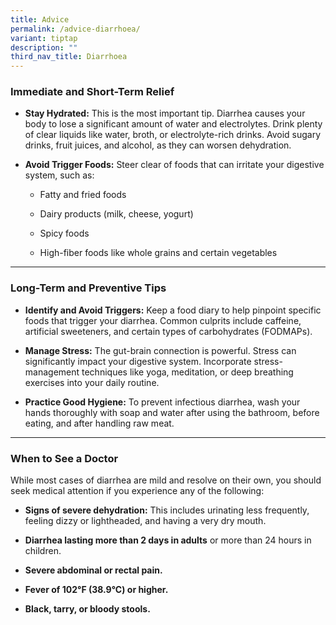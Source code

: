 ```yaml
---
title: Advice
permalink: /advice-diarrhoea/
variant: tiptap
description: ""
third_nav_title: Diarrhoea
---
```

<h3>Immediate and Short-Term Relief</h3>
<p></p>
<ul>
<li>
<p><strong>Stay Hydrated:</strong> This is the most important tip. Diarrhea
causes your body to lose a significant amount of water and electrolytes.
Drink plenty of clear liquids like water, broth, or electrolyte-rich drinks.
Avoid sugary drinks, fruit juices, and alcohol, as they can worsen dehydration.</p>
</li>
<li>
<p><strong>Avoid Trigger Foods:</strong> Steer clear of foods that can irritate
your digestive system, such as:</p>
<ul>
<li>
<p>Fatty and fried foods</p>
</li>
<li>
<p>Dairy products (milk, cheese, yogurt)</p>
</li>
<li>
<p>Spicy foods</p>
</li>
<li>
<p>High-fiber foods like whole grains and certain vegetables</p>
</li>
</ul>
<p></p>
</li>
</ul>
<hr>
<h3>Long-Term and Preventive Tips</h3>
<p></p>
<ul>
<li>
<p><strong>Identify and Avoid Triggers:</strong> Keep a food diary to help
pinpoint specific foods that trigger your diarrhea. Common culprits include
caffeine, artificial sweeteners, and certain types of carbohydrates (FODMAPs).</p>
</li>
<li>
<p><strong>Manage Stress:</strong> The gut-brain connection is powerful. Stress
can significantly impact your digestive system. Incorporate stress-management
techniques like yoga, meditation, or deep breathing exercises into your
daily routine.</p>
</li>
<li>
<p><strong>Practice Good Hygiene:</strong> To prevent infectious diarrhea,
wash your hands thoroughly with soap and water after using the bathroom,
before eating, and after handling raw meat.</p>
<p></p>
</li>
</ul>
<hr>
<p></p>
<h3>When to See a Doctor</h3>
<p></p>
<p>While most cases of diarrhea are mild and resolve on their own, you should
seek medical attention if you experience any of the following:</p>
<ul>
<li>
<p><strong>Signs of severe dehydration:</strong> This includes urinating less
frequently, feeling dizzy or lightheaded, and having a very dry mouth.</p>
</li>
<li>
<p><strong>Diarrhea lasting more than 2 days in adults</strong> or more than
24 hours in children.</p>
</li>
<li>
<p><strong>Severe abdominal or rectal pain.</strong>
</p>
</li>
<li>
<p><strong>Fever of 102°F (38.9°C) or higher.</strong>
</p>
</li>
<li>
<p><strong>Black, tarry, or bloody stools.</strong>
</p>
</li>
</ul>
<p></p>